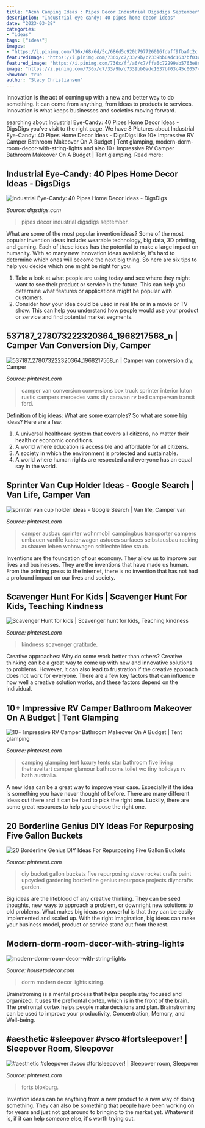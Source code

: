 ```yaml
---
title: "Acnh Camping Ideas : Pipes Decor Industrial Digsdigs September"
description: "Industrial eye-candy: 40 pipes home decor ideas"
date: "2023-03-28"
categories:
- "ideas"
tags: ["ideas"]
images:
- "https://i.pinimg.com/736x/68/6d/5c/686d5c920b797726016fdaff9fbafc2c.jpg"
featuredImage: "https://i.pinimg.com/736x/c7/33/9b/c7339bb0adc1637bf03c45c005747477.jpg"
featured_image: "https://i.pinimg.com/736x/ff/a6/c7/ffa6c72299ab5763e8cf7000f111c483.jpg"
image: "https://i.pinimg.com/736x/c7/33/9b/c7339bb0adc1637bf03c45c005747477.jpg"
ShowToc: true
author: "Stacy Christiansen"
---
```



Innovation is the act of coming up with a new and better way to do something. It can come from anything, from ideas to products to services. Innovation is what keeps businesses and societies moving forward.

	

		
searching about Industrial Eye-Candy: 40 Pipes Home Decor Ideas - DigsDigs you've visit to the right page. We have 8 Pictures about Industrial Eye-Candy: 40 Pipes Home Decor Ideas - DigsDigs like 10+ Impressive RV Camper Bathroom Makeover On A Budget | Tent glamping, modern-dorm-room-decor-with-string-lights and also 10+ Impressive RV Camper Bathroom Makeover On A Budget | Tent glamping. Read more:
		
    
## Industrial Eye-Candy: 40 Pipes Home Decor Ideas - DigsDigs

<img loading=lazy src="http://www.digsdigs.com/photos/pipes-decor-ideas-33.jpg" onerror="this.onerror=null;this.src='https://tse1.mm.bing.net/th?id=OIP.NymcBxY_fhdbwsCp6m0pTgHaLv&amp;pid=15.1';" alt="Industrial Eye-Candy: 40 Pipes Home Decor Ideas - DigsDigs">

_Source: digsdigs.com_

>pipes decor industrial digsdigs september. 

	

What are some of the most popular invention ideas?
Some of the most popular invention ideas include: wearable technology, big data, 3D printing, and gaming. Each of these ideas has the potential to make a large impact on humanity. With so many new innovation ideas available, it's hard to determine which ones will become the next big thing. So here are six tips to help you decide which one might be right for you: 
1) Take a look at what people are using today and see where they might want to see their product or service in the future. This can help you determine what features or applications might be popular with customers. 
2) Consider how your idea could be used in real life or in a movie or TV show. This can help you understand how people would use your product or service and find potential market segments.

    
## 537187_278073222320364_1968217568_n | Camper Van Conversion Diy, Camper

<img loading=lazy src="https://i.pinimg.com/736x/20/f8/d5/20f8d51a3828816024442389e53a9de2--camper-van-conversions-box-van-conversion.jpg" onerror="this.onerror=null;this.src='https://tse2.mm.bing.net/th?id=OIP.Zq0LQ2IqpphBzVOj2NcByAHaJ4&amp;pid=15.1';" alt="537187_278073222320364_1968217568_n | Camper van conversion diy, Camper">

_Source: pinterest.com_

>camper van conversion conversions box truck sprinter interior luton rustic campers mercedes vans diy caravan rv bed campervan transit ford. 

	

Definition of big ideas: What are some examples?
So what are some big ideas? Here are a few: 
1. A universal healthcare system that covers all citizens, no matter their health or economic conditions. 
2. A world where education is accessible and affordable for all citizens. 
3. A society in which the environment is protected and sustainable. 
4. A world where human rights are respected and everyone has an equal say in the world.

    
## Sprinter Van Cup Holder Ideas - Google Search | Van Life, Camper Van

<img loading=lazy src="https://i.pinimg.com/736x/ff/a6/c7/ffa6c72299ab5763e8cf7000f111c483.jpg" onerror="this.onerror=null;this.src='https://tse3.mm.bing.net/th?id=OIP.SCPeeGJzQVTdMxLAvZsIAwHaJ4&amp;pid=15.1';" alt="sprinter van cup holder ideas - Google Search | Van life, Camper van">

_Source: pinterest.com_

>camper ausbau sprinter wohnmobil campingbus transporter campers umbauen vanlife kastenwagen astuces surfaces selbstausbau racking ausbauen leben wohnwagen schlechte idee staub. 

	

Inventions are the foundation of our economy. They allow us to improve our lives and businesses. They are the inventions that have made us human. From the printing press to the internet, there is no invention that has not had a profound impact on our lives and society.

    
## Scavenger Hunt For Kids | Scavenger Hunt For Kids, Teaching Kindness

<img loading=lazy src="https://i.pinimg.com/736x/ed/18/75/ed1875fb0eff3ed974c3d1ff5d3910a3.jpg" onerror="this.onerror=null;this.src='https://tse1.mm.bing.net/th?id=OIP.42UHKMLfPVrylPAwHUzGGwHaNL&amp;pid=15.1';" alt="Scavenger Hunt for kids | Scavenger hunt for kids, Teaching kindness">

_Source: pinterest.com_

>kindness scavenger gratitude. 

	

Creative approaches: Why do some work better than others?
Creative thinking can be a great way to come up with new and innovative solutions to problems. However, it can also lead to frustration if the creative approach does not work for everyone. There are a few key factors that can influence how well a creative solution works, and these factors depend on the individual.

    
## 10+ Impressive RV Camper Bathroom Makeover On A Budget | Tent Glamping

<img loading=lazy src="https://i.pinimg.com/736x/68/6d/5c/686d5c920b797726016fdaff9fbafc2c.jpg" onerror="this.onerror=null;this.src='https://tse2.mm.bing.net/th?id=OIP.xhg7RBGfr0F9nQnGVMZSDgHaLD&amp;pid=15.1';" alt="10+ Impressive RV Camper Bathroom Makeover On A Budget | Tent glamping">

_Source: pinterest.com_

>camping glamping tent luxury tents star bathroom five living thetraveltart camper glamour bathrooms toilet wc tiny holidays rv bath australia. 

	

A new idea can be a great way to improve your case. Especially if the idea is something you have never thought of before. There are many different ideas out there and it can be hard to pick the right one. Luckily, there are some great resources to help you choose the right one.

    
## 20 Borderline Genius DIY Ideas For Repurposing Five Gallon Buckets

<img loading=lazy src="https://i.pinimg.com/736x/c7/33/9b/c7339bb0adc1637bf03c45c005747477.jpg" onerror="this.onerror=null;this.src='https://tse4.mm.bing.net/th?id=OIP.w7Eai1aH2wWKOZPuEyRtJAHaNa&amp;pid=15.1';" alt="20 Borderline Genius DIY Ideas For Repurposing Five Gallon Buckets">

_Source: pinterest.com_

>diy bucket gallon buckets five repurposing stove rocket crafts paint upcycled gardening borderline genius repurpose projects diyncrafts garden. 

	

Big ideas are the lifeblood of any creative thinking. They can be seed thoughts, new ways to approach a problem, or downright new solutions to old problems. What makes big ideas so powerful is that they can be easily implemented and scaled up. With the right imagination, big ideas can make your business model, product or service stand out from the rest.

    
## Modern-dorm-room-decor-with-string-lights

<img loading=lazy src="https://housetodecor.com/wp-content/uploads/2019/09/modern-dorm-room-decor-with-string-lights.jpg" onerror="this.onerror=null;this.src='https://tse3.mm.bing.net/th?id=OIP.WtueCWIzeaOT4CxnGbgQVgHaKw&amp;pid=15.1';" alt="modern-dorm-room-decor-with-string-lights">

_Source: housetodecor.com_

>dorm modern decor lights string. 

	

Brainstroming is a mental process that helps people stay focused and organized. It uses the prefrontal cortex, which is in the front of the brain. The prefrontal cortex helps people make decisions and plan. Brainstroming can be used to improve your productivity, Concentration, Memory, and Well-being.

    
## #aesthetic #sleepover #vsco #fortsleepover! | Sleepover Room, Sleepover

<img loading=lazy src="https://i.pinimg.com/736x/bf/de/e7/bfdee739af850383ab98a0b3bd0be4cc.jpg" onerror="this.onerror=null;this.src='https://tse2.mm.bing.net/th?id=OIP.xIqe_JfLCocMciBc3LUGYwHaNK&amp;pid=15.1';" alt="#aesthetic #sleepover #vsco #fortsleepover! | Sleepover room, Sleepover">

_Source: pinterest.com_

>forts bloxburg. 

	

Invention ideas can be anything from a new product to a new way of doing something. They can also be something that people have been working on for years and just not got around to bringing to the market yet. Whatever it is, if it can help someone else, it's worth trying out.

